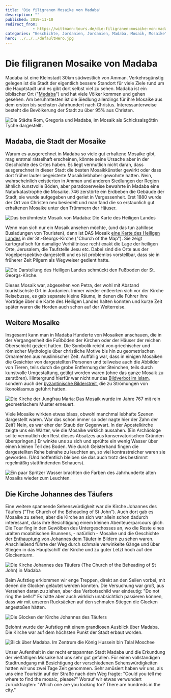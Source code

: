 ```yaml
---
title: 'Die filigranen Mosaike von Madaba'
description: ""
published: 2019-11-10
redirect_from: 
            - https://wittmann-tours.de/die-filigranen-mosaike-von-madaba/
categories: "Geschichte, Jordanien, Jordanien, Madaba, Mosaik, Mosaike"
hero: ../../../defaultHero.jpg
---
```

# Die filigranen Mosaike von Madaba

Madaba ist eine Kleinstadt 30km südwestlich von Amman. Verkehrsgünstig gelegen ist die Stadt der eigentlich bessere Standort für viele Ziele rund um die Hauptstadt und es gibt dort selbst viel zu sehen. Madaba ist ein biblischer Ort ("[Medaba](https://de.wikipedia.org/wiki/Madaba#Geschichte)") und hat viele Völker kommen und gehen gesehen. Am berühmtesten ist die Siedlung allerdings für ihre Mosaike aus dem ersten bis sechsten Jahrhundert nach Christus. Interessanterweise besteht die Bevölkerung der Stadt zu über 95% aus Christen.

![Die Städte Rom, Gregoria und Madaba, im Mosaik als Schicksalsgöttin Tyche dargestellt.](http://wittmann-tours.de/wp-content/uploads/2019/10/CW-20181002-162150-0583-1024x683.jpg)![]()

<!--more-->

## Madaba, die Stadt der Mosaike

Warum es ausgerechnet in Madaba so viele gut erhaltene Mosaike gibt, mag erstmal rätselhaft erscheinen, könnte seine Ursache aber in der Geschichte des Ortes haben. Es liegt vermutlich nicht daran, dass ausgerechnet in dieser Stadt die besten Mosaikkünstler gewirkt oder dass dort früher lauter begeisterte Mosaikliebhaber gewohnte hatten. Nein, wahrscheinlich existierten in Amman und anderen Siedlungen der Region ähnlich kunstvolle Böden, aber paradoxerweise bewahrte in Madaba eine Naturkatastrophe die Mosaike. 746 zerstörte ein Erdbeben die Gebäude der Stadt, sie wurde aufgegeben und geriet in Vergessenheit. Erst 1880 wurde der Ort von Christen neu besiedelt und man fand die so erstaunlich gut erhaltenen Mosaike unter den Trümmern der Häuser.

![Das berühmteste Mosaik von Madaba: Die Karte des Heiligen Landes](http://wittmann-tours.de/wp-content/uploads/2019/10/CW-20180925-112858-0178-1024x692.jpg)

Wenn man sich nur ein Mosaik ansehen möchte, (und das tun zahllose Busladungen von Touristen), dann ist DAS Mosaik [eine Karte des Heiligen Landes](https://de.wikipedia.org/wiki/Mosaikkarte_von_Madaba) in der St.-Georgs-Kirche ("Church of the Map"). Sie zeigt kartografisch für damalige Verhältnisse recht exakt die Lage der heiligen Orte, Jerusalem, die Taufstelle Jesu etc. Dabei sind die Orte aus der Vogelperspektive dargestellt und es ist problemlos vorstellbar, dass sie in früherer Zeit Pilgern als Wegweiser gedient hatte.

![Die Darstellung des Heiligen Landes schmückt den Fußboden der St. Georgs-Kirche.](http://wittmann-tours.de/wp-content/uploads/2019/10/CW-20180925-113135-2927-1024x683.jpg)

Dieses Mosaik war, abgesehen von Petra, der wohl mit Abstand touristischste Ort in Jordanien. Immer wieder entleerten sich vor der Kirche Reisebusse, es gab separate kleine Räume, in denen die Führer ihre Vorträge über die Karte des Heiligen Landes halten konnten und kurze Zeit später waren die Horden auch schon auf der Weiterreise.

## Weitere Mosaike

Insgesamt kann man in Madaba Hunderte von Mosaiken anschauen, die in der Vergangenheit die Fußböden der Kirchen oder der Häuser der reichen Oberschicht geziert hatten. Die Symbolik reicht von griechischer und römischer Mythologie über christliche Motive bis hin zu geometrischen Ornamenten aus muslimischer Zeit. Auffällig war, dass in einigen Mosaiken die Gesichter von dargestellten Personen und teilweise auch die Abbilder von Tieren, teils durch die grobe Entfernung der Steinchen, teils durch kunstvolle Umgestaltung, getilgt worden waren (ohne das ganze Mosaik zu zerstören). Hintergrund hierfür war nicht nur das [Bildverbot im Islam](https://de.wikipedia.org/wiki/Bilderverbot_im_Islam), sondern auch der [byzantinische Bilderstreit](https://de.wikipedia.org/wiki/Byzantinischer_Bilderstreit), die zu Strömungen von Ikonoklasmus geführt hatten.

![Die Kirche der Jungfrau Maria: Das Mosaik wurde im Jahre 767 mit rein geometrischem Muster erneuert.](http://wittmann-tours.de/wp-content/uploads/2019/10/CW-20181002-162558-0590-1024x683.jpg)

Viele Mosaike wirkten etwas blass, obwohl manchmal lebhafte Szenen dargestellt waren. War das schon immer so oder nagte hier der Zahn der Zeit? Nein, es war eher der Staub der Gegenwart. In der Apostelkirche zeigte uns ein Wärter, wie die Mosaike wirklich aussahen. (Ein Archäologe sollte vermutlich den Rest dieses Absatzes aus konservatorischen Gründen überspringen.) Er winkte uns zu sich und sprühte ein wenig Wasser über einen kleinen Teil des Boden. Wie durch Geisterhand fingen die dargestellten Rehe beinahe zu leuchten an, so viel kontrastreicher waren sie geworden. (Und hoffentlich bleiben sie das auch trotz des bestimmt regelmäßig stattfindenden Schauers).

![Ein paar Spritzer Wasser brachten die Farben des Jahrhunderte alten Mosaiks wieder zum Leuchten.](http://wittmann-tours.de/wp-content/uploads/2019/10/CW-20180925-153210-0236-1024x707.jpg)

## Die Kirche Johannes des Täufers

Eine weitere spannende Sehenswürdigkeit war die Kirche Johannes des Täufers ("The Church of the Beheading of St John"). Auch dort gab es Mosaike zu sehen, aber die Kirche an sich war allein schon dadurch interessant, dass ihre Besichtigung einem kleinen Abenteuerparcours glich. Die Tour fing in den Gewölben des Untergeschosses an, wo die Reste eines uralten moabitischen Brunnens, - natürlich - Mosaike und die Geschichte der [Enthauptung von Johannes dem Täufer](https://en.wikipedia.org/wiki/Beheading_of_John_the_Baptist) in Bildern zu sehen waren. Anschließend führte der Weg durch schmale verwinkelte Gänge und über Stiegen in das Hauptschiff der Kirche und zu guter Letzt hoch auf den Glockenturm.

![Die Kirche Johannes des Täufers (The Church of the Beheading of St John) in Madaba](http://wittmann-tours.de/wp-content/uploads/2019/10/CW-20180925-134346-2944-1024x683.jpg)

Beim Aufstieg erklommen wir enge Treppen, direkt an den Seilen vorbei, mit denen die Glocken geläutet werden konnten. Die Versuchung war groß, aus Versehen daran zu ziehen, aber das Verbotsschild war eindeutig: "Do not ring the bells!" Es hätte aber auch wirklich unabsichtlich passieren können, dass wir mit unseren Rucksäcken auf den schmalen Stiegen die Glocken angestoßen hätten.

![Die Glocken der Kirche Johannes des Täufers](http://wittmann-tours.de/wp-content/uploads/2019/10/CW-20180925-133811-2940-1024x683.jpg)

Belohnt wurde der Aufstieg mit einem grandiosen Ausblick über Madaba. Die Kirche war auf dem höchsten Punkt der Stadt erbaut worden.

![Blick über Madaba. Im Zentrum die König Hussein bin Talal Moschee](http://wittmann-tours.de/wp-content/uploads/2019/10/CW-20180925-132956-2933-1024x683.jpg)

Unser Aufenthalt in der recht entspannten Stadt Madaba und die Erkundung der vielfältigen Mosaike hat uns sehr gut gefallen. Für einen vollständigen Stadtrundgang mit Besichtigung der verschiedenen Sehenswürdigkeiten hatten wir uns zwei Tage Zeit genommen. Sehr amüsiert haben wir uns, als uns eine Touristin auf der Straße nach dem Weg fragte: "Could you tell me where to find the mosaic, please?" Worauf wir etwas verwundert zurückfragten: "Which one are you looking for? There are hundreds in the city."
